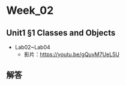 # Week_02

## Unit1 §1 Classes and Objects

   * Lab02~Lab04
      * 影片：https://youtu.be/gQuvM7UeL5U

## 解答
<!--
  * Lab 解答影片
      * Unit1 Lab02 Ans : https://youtu.be/DPrmd2R8Qn4
      * Unit1 Lab03 Ans : https://youtu.be/Y64VJ0i9ljU
      * Unit1 Lab04 Ans : https://youtu.be/AzM2TqzJ0JA
-->
